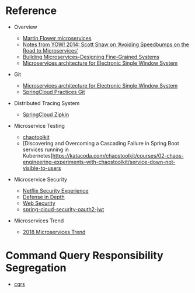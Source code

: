# Reference

  - Overview
    
    - [Martin Flower microservices](https://www.martinfowler.com/articles/microservices.html )
	- [Notes from YOW! 2014: Scott Shaw on ‘Avoiding Speedbumps on the Road to Microservices’](http://www.grahamlea.com/2015/03/notes-from-yow-2014-scott-shaw-on-avoiding-speedbumps-on-the-road-to-microservices/)
    - [Building Microservices-Designing Fine-Grained Systems](https://www.amazon.com/gp/product/1491950358/ref=as_li_tl?ie=UTF8&camp=1789&creative=390957&creativeASIN=1491950358&linkCode=as2&tag=em0e0-20&linkId=VUWOTCRQEXEZ4R3F)
    - [Microservices architecture for Electronic Single Window System](https://sumoonp.wordpress.com/)

  - Git
		
    - [Microservices architecture for Electronic Single Window System](https://sumoonp.wordpress.com/)
    - [SpringCloud Practices Git](https://gitee.com/ylimhhmily/SpringCloudTutorial)
   

  - Distributed Tracing System
		
    - [SpringCloud Zipkin](https://blog.csdn.net/z8414/article/details/78600646)

  - Microservice Testing
		
    - [chaotoolkit](https://github.com/chaostoolkit)
	- [Discovering and Overcoming a Cascading Failure in Spring Boot services running in Kubernetes]https://katacoda.com/chaostoolkit/courses/02-chaos-engineering-experiments-with-chaostoolkit/service-down-not-visible-to-users
  
  - Microservice Security
		
    - [Netflix Security Experience](https://medium.com/netflix-techblog)
    - [Defense in Depth](https://www.us-cert.gov/bsi/articles/knowledge/principles/defense-in-depth)
    - [Web Security](https://www.troyhunt.com/)
    - [spring-cloud-security-oauth2-jwt](https://github.com/jiangchao123/spring-cloud-security-oauth2-jwt)

        
  - Microservices Trend
       
    - [2018 Microservices Trend](https://medium.com/memory-leak/5-microservices-trends-to-watch-in-2018-aed135f70e51)
       
# Command Query Responsibility Segregation

  - [cqrs](cqrs/cqrs.md)
       
